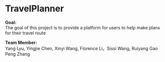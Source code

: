 # TravelPlanner

**Goal:**\
The goal of this project is to provide a platform for users to help make plans for their travel route

**Team Member:**\
Yang Lyu, Yingjie Chen, Xinyi Wang, Florence Li，Sissi Wang, Ruiyang Gao Peng Zhang


